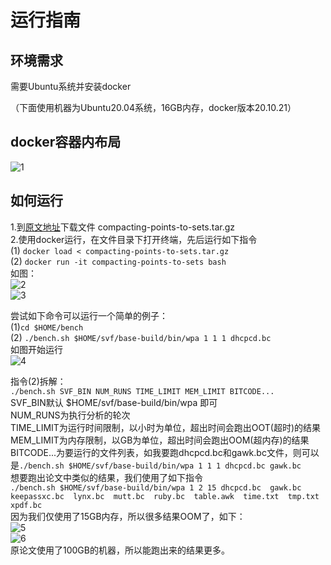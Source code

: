 # 运行指南

## 环境需求

需要Ubuntu系统并安装docker  

（下面使用机器为Ubuntu20.04系统，16GB内存，docker版本20.10.21）

## docker容器内布局

![1](img/container_layout.png)

## 如何运行

1.到[原文地址](https://zenodo.org/record/5507442#.Y_SOJzNBzJx)下载文件 compacting-points-to-sets.tar.gz  
2.使用docker运行，在文件目录下打开终端，先后运行如下指令  
(1) `docker load < compacting-points-to-sets.tar.gz`  
(2) `docker run -it compacting-points-to-sets bash`  
如图：  
![2](img/2.1(1).png)  
![3](img/2.1(2).png)  

尝试如下命令可以运行一个简单的例子：  
(1)`cd $HOME/bench`  
(2) `./bench.sh $HOME/svf/base-build/bin/wpa 1 1 1 dhcpcd.bc`  
如图开始运行  
![4](img/start.png)  

指令(2)拆解：  
`./bench.sh SVF_BIN NUM_RUNS TIME_LIMIT MEM_LIMIT BITCODE...`  
SVF_BIN默认 \$HOME/svf/base-build/bin/wpa 即可  
NUM_RUNS为执行分析的轮次  
TIME_LIMIT为运行时间限制，以小时为单位，超出时间会跑出OOT(超时)的结果  
MEM_LIMIT为内存限制，以GB为单位，超出时间会跑出OOM(超内存)的结果  
BITCODE...为要运行的文件列表，如我要跑dhcpcd.bc和gawk.bc文件，则可以是`./bench.sh $HOME/svf/base-build/bin/wpa 1 1 1 dhcpcd.bc gawk.bc`  
想要跑出论文中类似的结果，我们使用了如下指令  
`./bench.sh $HOME/svf/base-build/bin/wpa 1 2 15 dhcpcd.bc  gawk.bc	keepassxc.bc  lynx.bc  mutt.bc	ruby.bc  table.awk  time.txt  tmp.txt  xpdf.bc`  
因为我们仅使用了15GB内存，所以很多结果OOM了，如下：  
![5](img/my_table_4_5.jpg)  
![6](img/my_table_6_7.jpg)  
原论文使用了100GB的机器，所以能跑出来的结果更多。  

